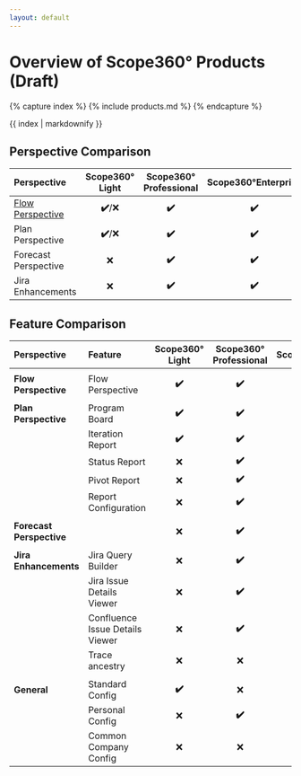 ```yaml
---
layout: default
---
```

# Overview of Scope360° Products (Draft)

{% capture index %}
{% include products.md %}
{% endcapture %}

{{ index | markdownify }}

## Perspective Comparison

| Perspective | Scope360° Light | Scope360° Professional | Scope360°Enterprise |
| :---- | :----: | :----: | :----: |
| [Flow Perspective](/perspectives/flow.html) | **✔️**/❌ | **✔️** | **✔️** |
| Plan Perspective | **✔️**/❌ | **✔️** | **✔️** |
| Forecast Perspective | ❌ | **✔️** | **✔️** |
| Jira Enhancements | ❌ | **✔️** | **✔️** |

## Feature Comparison

| Perspective | Feature | Scope360° Light | Scope360° Professional | Scope360°Enterprise |
| :---- | :---- |:----: | :----: | :----: |
|  | | | | |
| **Flow Perspective** | Flow Perspective | **✔️** | **✔️** | **✔️** |
|  | | | | |
| **Plan Perspective** | Program Board | **✔️** | **✔️** | **✔️** |
| | Iteration Report | **✔️** | **✔️** | **✔️** |
| | Status Report | ❌ | **✔️** | **✔️** |
| | Pivot Report | ❌ | **✔️** | **✔️** |
| | Report Configuration | ❌ | **✔️** | **✔️** |
|  | | | | |
| **Forecast Perspective** | | ❌ | **✔️** | **✔️** |
|  | | | | |
| **Jira Enhancements** | Jira Query Builder | ❌ | **✔️** | **✔️** |
| | Jira Issue Details Viewer | ❌ | **✔️** | **✔️** |
| | Confluence Issue Details Viewer | ❌ | **✔️** | **✔️** |
| | Trace ancestry | ❌ | ❌ | **✔️** |
|  | | | | |
| **General** | Standard Config | **✔️** | ❌ | **✔️** |
| | Personal Config | ❌ | **✔️** | ❌ |
| | Common Company Config | ❌ | ❌ | **✔️** |
